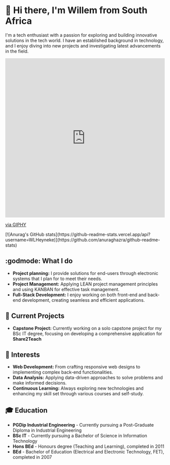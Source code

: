 # 👋 Hi there, I'm Willem from South Africa 

 I'm a tech enthusiast with a passion for exploring and building innovative solutions in the tech world.
 I have an established background in technology, and I enjoy diving into new projects and investigating
 latest advancements in the field.
<div style="width:100%;height:0;padding-bottom:100%;position:relative;"><iframe src="https://giphy.com/embed/l1J9KU2KmTwzptMD6" width="100%" height="100%" style="position:absolute" frameBorder="0" class="giphy-embed" allowFullScreen></iframe></div><p><a href="https://giphy.com/gifs/computer-digital-after-effects-l1J9KU2KmTwzptMD6">via GIPHY</a></p>
[![Anurag's GitHub stats](https://github-readme-stats.vercel.app/api?username=WLHeyneke)](https://github.com/anuraghazra/github-readme-stats)

 ## :godmode: **What I do**
 * **Project planning:** I provide solutions for end-users through electronic systems that I plan for to meet their needs.
 * **Project Management:** Applying LEAN project management principles and using KANBAN for effective task management.
 * **Full-Stack Development:** I enjoy working on both front-end and back-end development, creating seamless and efficient applications.

## **💾 Current Projects**
* **Capstone Project:** Currently working on a solo capstone project for my BSc IT degree, focusing on developing a comprehensive application for **Share2Teach**

## **📎 Interests**
* **Web Development:** From crafting responsive web designs to implementing complex back-end functionalities.
* **Data Analysis:** Applying data-driven approaches to solve problems and make informed decisions.
* **Continuous Learning:** Always exploring new technologies and enhancing my skill set through various courses and self-study.

## **🎓 Education**
* **PGDip Industrial Engineering** - Currently pursuing a Post-Graduate Diploma in Industrial Engineering
* **BSc IT** - Currently pursuing a Bachelor of Science in Information Technology
* **Hons BEd** - Honours degree (Teaching and Learning), completed in 2011
* **BEd** - Bachelor of Education (Electrical and Electronic Technology, FET), completed in 2007

<!--
**WLHeyneke/WLHeyneke** is a ✨ _special_ ✨ repository because its `README.md` (this file) appears on your GitHub profile.

Here are some ideas to get you started:

- 🔭 I’m currently working on ...
- 🌱 I’m currently learning ...
- 👯 I’m looking to collaborate on ...
- 🤔 I’m looking for help with ...
- 💬 Ask me about ...
- 📫 How to reach me: ...
- 😄 Pronouns: ...
- ⚡ Fun fact: ...
-->
